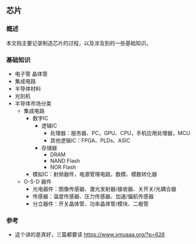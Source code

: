 ## 芯片

### 概述

本文档主要记录制造芯片的过程，以及涉及到的一些基础知识。

### 基础知识

- 电子管 晶体管
- 集成电路
- 半导体材料
- 光刻机
- 半导体市场分类
  - 集成电路
    - 数字IC
      - 逻辑IC
        - 处理器：服务器、PC，GPU、CPU，手机应用处理器，MCU
        - 其他逻辑IC：FPGA、PLDs、ASIC
      - 存储器
        - DRAM
        - NAND Flash
        - NOR Flash
    - 模拟IC：射频器件，电源管理电路，数模、模数转化器
  - O-S-D 器件
      - 光电器件：图像传感器、激光发射器/接收器、关开关/光耦合器
      - 传感器：温度传感器、压力传感器、加速/偏航传感器
      - 分立器件：开关晶体管、功率晶体管/模块、二极管
### 参考

- 这个讲的是真好，三篇都要读 https://www.xmuaaa.org/?p=626
